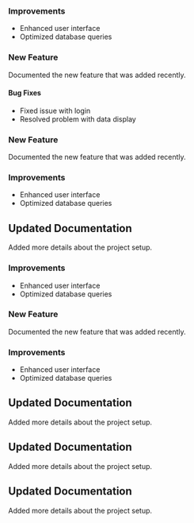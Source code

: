 

### Improvements
- Enhanced user interface
- Optimized database queries

### New Feature
Documented the new feature that was added recently.

#### Bug Fixes
- Fixed issue with login
- Resolved problem with data display

### New Feature
Documented the new feature that was added recently.

### Improvements
- Enhanced user interface
- Optimized database queries

## Updated Documentation
Added more details about the project setup.

### Improvements
- Enhanced user interface
- Optimized database queries

### New Feature
Documented the new feature that was added recently.

### Improvements
- Enhanced user interface
- Optimized database queries

## Updated Documentation
Added more details about the project setup.

## Updated Documentation
Added more details about the project setup.

## Updated Documentation
Added more details about the project setup.